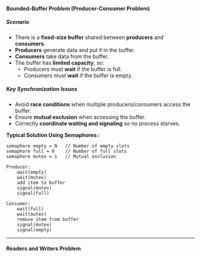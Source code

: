 #### **Bounded-Buffer Problem (Producer-Consumer Problem)**

##### Scenario
- There is a **fixed-size buffer** shared between **producers** and **consumers**.
- **Producers** generate data and put it in the buffer.
- **Consumers** take data from the buffer.
- The buffer has **limited capacity**, so:
    - Producers must **wait** if the buffer is full.
    - Consumers must **wait** if the buffer is empty.

##### Key Synchronization Issues
- Avoid **race conditions** when multiple producers/consumers access the buffer.
- Ensure **mutual exclusion** when accessing the buffer.
- Correctly **coordinate waiting and signaling** so no process starves.

**Typical Solution Using Semaphores :**
```
semaphore empty = N   // Number of empty slots
semaphore full = 0    // Number of full slots
semaphore mutex = 1   // Mutual exclusion

Producer:
    wait(empty)
    wait(mutex)
    add item to buffer
    signal(mutex)
    signal(full)

Consumer:
    wait(full)
    wait(mutex)
    remove item from buffer
    signal(mutex)
    signal(empty)
```



---
#### **Readers and Writers Problem**



